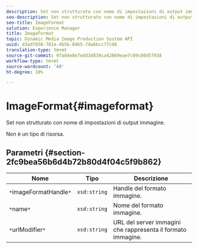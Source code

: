 ```yaml
---
description: Set non strutturato con nome di impostazioni di output immagine.
seo-description: Set non strutturato con nome di impostazioni di output immagine.
seo-title: ImageFormat
solution: Experience Manager
title: ImageFormat
topic: Dynamic Media Image Production System API
uuid: d3ad7058-781e-4b5b-84b5-7da6bcc77cd8
translation-type: tm+mt
source-git-commit: 97a84e8e7edd3d834ca42069eae7c09c00d57938
workflow-type: tm+mt
source-wordcount: '49'
ht-degree: 10%

---
```



# ImageFormat{#imageformat}

Set non strutturato con nome di impostazioni di output immagine.

Non è un tipo di risorsa.

## Parametri {#section-2fc9bea56b6d4b72b80d4f04c5f9b862}

| Nome | Tipo | Descrizione |
|---|---|---|
| `*`imageFormatHandle`*` | `xsd:string` | Handle del formato immagine. |
| `*`name`*` | `xsd:string` | Nome del formato immagine. |
| `*`urlModifier`*` | `xsd:string` | URL del server immagini che rappresenta il formato immagine. |

